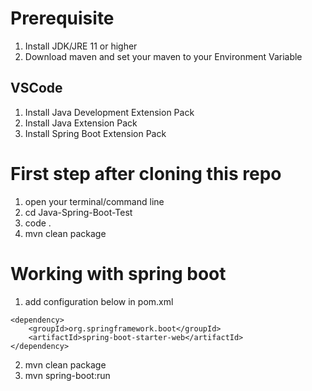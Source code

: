 # Prerequisite
1. Install JDK/JRE 11 or higher
2. Download maven and set your maven to your Environment Variable
## VSCode
1. Install Java Development Extension Pack
2. Install Java Extension Pack
3. Install Spring Boot Extension Pack

# First step after cloning this repo
1. open your terminal/command line
2. cd Java-Spring-Boot-Test
3. code .
4. mvn clean package

# Working with spring boot
1. add configuration below in pom.xml
```
<dependency>
    <groupId>org.springframework.boot</groupId>
    <artifactId>spring-boot-starter-web</artifactId>
</dependency>
```
2. mvn clean package
3. mvn spring-boot:run